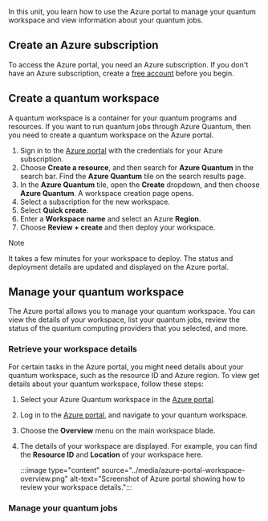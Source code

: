 In this unit, you learn how to use the Azure portal to manage your quantum workspace and view information about your quantum jobs.

## Create an Azure subscription

To access the Azure portal, you need an Azure subscription. If you don't have an Azure subscription, create a [free account](https://azure.microsoft.com/free/?WT.mc_id=academic-15963-cxa) before you begin.

## Create a quantum workspace

A quantum workspace is a container for your quantum programs and resources. If you want to run quantum jobs through Azure Quantum, then you need to create a quantum workspace on the Azure portal.

1. Sign in to the [Azure portal](https://portal.azure.com) with the credentials for your Azure subscription.
1. Choose **Create a resource**, and then search for **Azure Quantum** in the search bar. Find the **Azure Quantum** tile on the search results page.
1. In the **Azure Quantum** tile, open the **Create** dropdown, and then choose **Azure Quantum**. A workspace creation page opens.
1. Select a subscription for the new workspace.
1. Select **Quick create**.
1. Enter a **Workspace name** and select an Azure **Region**.
1. Choose **Review + create** and then deploy your workspace.

> [!NOTE]
> It takes a few minutes for your workspace to deploy. The status and deployment details are updated and displayed on the Azure portal.

## Manage your quantum workspace

The Azure portal allows you to manage your quantum workspace. You can view the details of your workspace, list your quantum jobs, review the status of the quantum computing providers that you selected, and more.

### Retrieve your workspace details

For certain tasks in the Azure portal, you might need details about your quantum workspace, such as the resource ID and Azure region. To view get details about your quantum workspace, follow these steps:

1. Select your Azure Quantum workspace in the [Azure portal](https://portal.azure.com).
1. Log in to the [Azure portal](https://portal.azure.com), and navigate to your quantum workspace.
1. Choose the **Overview** menu on the main workspace blade.
1. The details of your workspace are displayed. For example, you can find the **Resource ID** and **Location** of your workspace here.

    :::image type="content" source="../media/azure-portal-workspace-overview.png" alt-text="Screenshot of Azure portal showing how to review your workspace details.":::

### Manage your quantum jobs
